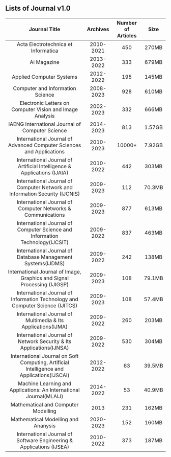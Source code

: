 ## Lists of Journal v1.0

| Journal Title   | Archives  |  Number of Articles   |  Size   |
|:----:|:----:|:----:|:----:|
| Acta Electrotechnica et Informatica | 2010-2021  |  450  |  270MB  |
| Ai Magazine                         | 2013-2022  |  333  |  679MB  |
| Applied Computer Systems            | 2012-2022  |  195  |  145MB  |
| Computer and Information Science    | 2008-2023  |  928  |  610MB  |
| Electronic Letters on Computer Vision and Image Analysis |  2002-2023  |  332  |  666MB  |
| IAENG International Journal of Computer Science  |  2014-2023  |  813  |1.57GB  |
| International Journal of Advanced Computer Sciences and Applications  |  2010-2023  |  10000+  |  7.92GB  |
| International Journal of Artificial Intelligence & Applications (IJAIA)  |  2010-2022  |  442  |  303MB  |
| International Journal of Computer Network and Information Security (IJCNIS)  |  2009-2023  |  112  |  70.3MB  |
| International Journal of Computer Networks & Communications  |  2009-2023  |  877  |  613MB  |
| International Journal of Computer Science and Information Technology(IJCSIT)  |  2009-2022  |  837  |  463MB  |
| International Journal of Database Management Systems(IJDMS)  |  2009-2022  |  242  |  138MB  |
| International Journal of Image, Graphics and Signal Processing (IJIGSP)  |  2009-2023  |  108  |  79.1MB  |
| International Journal of Information Technology and Computer Science (IJITCS)  |  2009-2023  |  108  |  57.4MB  |
| International Journal of Multimedia & Its Applications(IJMA)  |  2009-2022  |  260  |  203MB  |
| International Journal of Network Security & Its Applications(IJNSA)  |  2009-2022  |  530  |  304MB  |
| International Journal on Soft Computing, Artificial Intelligence and Applications(IJSCAI)  |  2012-2022  |  63  |  39.5MB  |
| Machine Learning and Applications: An International Journal(MLAIJ)  |  2014-2022  |  53  |  40.9MB  |
| Mathematical and Computer Modelling  | 2013  |  231  |  162MB  |
| Mathematical Modelling and Ananysis  | 2020-2023  |  152  |  160MB  |
| International Journal of Software Engineering & Applications (IJSEA)  | 2010-2022  |  373  |  187MB  |

